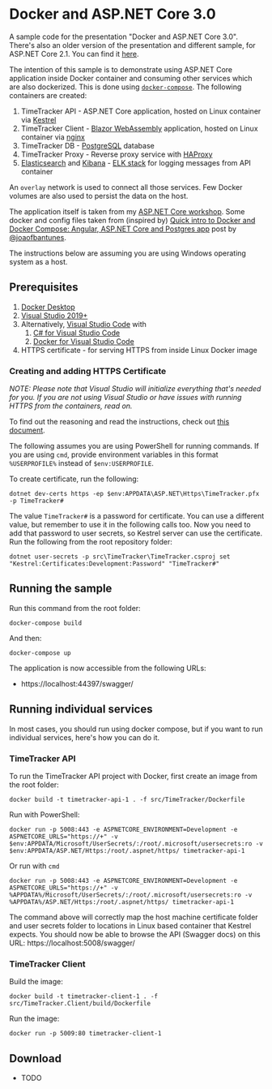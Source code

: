 # Docker and ASP.NET Core 3.0

A sample code for the presentation "Docker and ASP.NET Core 3.0". There's also an older version of the presentation and different sample, for ASP.NET Core 2.1. You can find it [here](https://github.com/miroslavpopovic/aspnetcore-workshop).

The intention of this sample is to demonstrate using ASP.NET Core application inside Docker container and consuming other services which are also dockerized. This is done using [`docker-compose`](docker-compose.yaml). The following containers are created:

1. TimeTracker API - ASP.NET Core application, hosted on Linux container via [Kestrel](https://docs.microsoft.com/en-us/aspnet/core/fundamentals/servers/kestrel?view=aspnetcore-3.0)
2. TimeTracker Client - [Blazor WebAssembly](https://dotnet.microsoft.com/apps/aspnet/web-apps/blazor) application, hosted on Linux container via [nginx](https://www.nginx.com/)
3. TimeTracker DB - [PostgreSQL](https://www.postgresql.org/) database
4. TimeTracker Proxy - Reverse proxy service with [HAProxy](http://www.haproxy.org/)
5. [Elasticsearch](https://www.elastic.co/products/elasticsearch) and [Kibana](https://www.elastic.co/products/kibana) - [ELK stack](https://www.elastic.co/products/elastic-stack) for logging messages from API container

An `overlay` network is used to connect all those services. Few Docker volumes are also used to persist the data on the host.

The application itself is taken from my [ASP.NET Core workshop](https://github.com/miroslavpopovic/aspnetcore-workshop). Some docker and config files taken from (inspired by) [Quick intro to Docker and Docker Compose: Angular, ASP.NET Core and Postgres app](
https://blog.codingmilitia.com/2018/01/31/quick-intro-to-docker-and-docker-compose-angular-aspnetcore-postgres-app) post by [@joaofbantunes](https://github.com/joaofbantunes).

The instructions below are assuming you are using Windows operating system as a host.

## Prerequisites

1. [Docker Desktop](https://docs.docker.com/docker-for-windows/install/)
2. [Visual Studio 2019+](https://visualstudio.microsoft.com/vs/)
3. Alternatively, [Visual Studio Code](https://code.visualstudio.com/) with
   1. [C# for Visual Studio Code](https://marketplace.visualstudio.com/items?itemName=ms-vscode.csharp)
   2. [Docker for Visual Studio Code](https://marketplace.visualstudio.com/items?itemName=ms-azuretools.vscode-docker)
4. HTTPS certificate - for serving HTTPS from inside Linux Docker image

### Creating and adding HTTPS Certificate

*NOTE: Please note that Visual Studio will initialize everything that's needed for you. If you are not using Visual Studio or have issues with running HTTPS from the containers, read on.*

To find out the reasoning and read the instructions, check out [this document](https://github.com/dotnet/dotnet-docker/blob/master/samples/aspnetapp/aspnetcore-docker-https-development.md).

The following assumes you are using PowerShell for running commands. If you are using `cmd`, provide environment variables in this format `%USERPROFILE%` instead of `$env:USERPROFILE`.

To create certificate, run the following:

    dotnet dev-certs https -ep $env:APPDATA\ASP.NET\Https\TimeTracker.pfx -p TimeTracker#

The value `TimeTracker#` is a password for certificate. You can use a different value, but remember to use it in the following calls too. Now you need to add that password to user secrets, so Kestrel server can use the certificate. Run the following from the root repository folder:

    dotnet user-secrets -p src\TimeTracker\TimeTracker.csproj set "Kestrel:Certificates:Development:Password" "TimeTracker#"

## Running the sample

Run this command from the root folder:

    docker-compose build

And then:

    docker-compose up

The application is now accessible from the following URLs:
 - https://localhost:44397/swagger/

## Running individual services

In most cases, you should run using docker compose, but if you want to run individual services, here's how you can do it.

### TimeTracker API

To run the TimeTracker API project with Docker, first create an image from the root folder:

    docker build -t timetracker-api-1 . -f src/TimeTracker/Dockerfile

Run with PowerShell:

    docker run -p 5008:443 -e ASPNETCORE_ENVIRONMENT=Development -e ASPNETCORE_URLS="https://+" -v $env:APPDATA/Microsoft/UserSecrets/:/root/.microsoft/usersecrets:ro -v $env:APPDATA/ASP.NET/Https:/root/.aspnet/https/ timetracker-api-1

Or run with `cmd`

    docker run -p 5008:443 -e ASPNETCORE_ENVIRONMENT=Development -e ASPNETCORE_URLS="https://+" -v %APPDATA%/Microsoft/UserSecrets/:/root/.microsoft/usersecrets:ro -v %APPDATA%/ASP.NET/Https:/root/.aspnet/https/ timetracker-api-1

The command above will correctly map the host machine certificate folder and user secrets folder to locations in Linux based container that Kestrel expects. You should now be able to browse the API (Swagger docs) on this URL: https://localhost:5008/swagger/

### TimeTracker Client

Build the image:

    docker build -t timetracker-client-1 . -f src/TimeTracker.Client/build/Dockerfile

Run the image:

    docker run -p 5009:80 timetracker-client-1

## Download

- TODO
